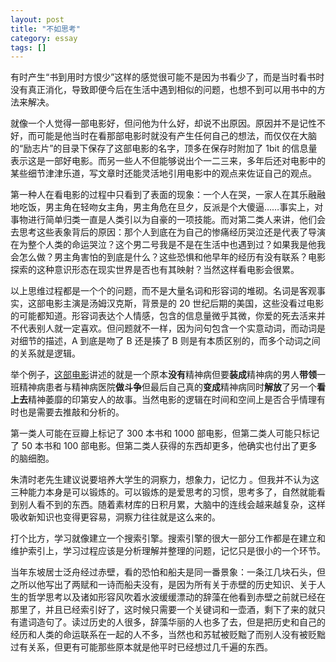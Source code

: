 ```yaml
---
layout: post
title: "不如思考"
category: essay
tags: []
---
```



有时产生“书到用时方恨少”这样的感觉很可能不是因为书看少了，而是当时看书时没有真正消化，导致即便今后在生活中遇到相似的问题，也想不到可以用书中的方法来解决。

就像一个人觉得一部电影好，但问他为什么好，却说不出原因。原因并不是记性不好，而可能是他当时在看那部电影时就没有产生任何自己的想法，而仅仅在大脑的“励志片”的目录下保存了这部电影的名字，顶多在保存时附加了 1bit 的信息量表示这是一部好电影。而另一些人不但能够说出个一二三来，多年后还对电影中的某些细节津津乐道，写文章时还能灵活地引用电影中的观点来佐证自己的观点。


第一种人在看电影的过程中只看到了表面的现象：一个人在哭，一家人在其乐融融地吃饭，男主角在轻吻女主角，男主角危在旦夕，反派是个大傻逼……事实上，对事物进行简单归类一直是人类引以为自豪的一项技能。而对第二类人来讲，他们会去思考这些表象背后的原因：那个人到底在为自己的惨痛经历哭泣还是代表了导演在为整个人类的命运哭泣？这个男二号我是不是在生活中也遇到过？如果我是他我会怎么做？男主角害怕的到底是什么？这些恐惧和他早年的经历有没有联系？电影探索的这种意识形态在现实世界是否也有其映射？当然这样看电影会很累。


以上思维过程都是一个个的问题，而不是大量名词和形容词的堆砌。名词是客观事实，这部电影主演是汤姆汉克斯，背景是的 20 世纪后期的美国，这些没看过电影的可能都知道。形容词表达个人情感，包含的信息量微乎其微，你爱的死去活来并不代表别人就一定喜欢。但问题就不一样，因为问句包含一个实意动词，而动词是对细节的描述，A 到底是吻了 B 还是揍了 B 则是有本质区别的，而多个动词之间的关系就是逻辑。 


举个例子，[这部电影](http://blog.chengyichao.info/2009/01/13/cuckoos-nest/ )讲述的就是一个原本<strong>没有</strong>精神病但要<strong>装成</strong>精神病的男人<strong>带领</strong>一班精神病患者与精神病医院<strong>做斗争</strong>但最后自己真的<strong>变成</strong>精神病同时<strong>解放</strong>了另一个<strong>看上去</strong>精神萎靡的印第安人的故事。当然电影的逻辑在时间和空间上是否合乎情理有时也是需要去推敲和分析的。


第一类人可能在豆瓣上标记了 300 本书和 1000 部电影，但第二类人可能只标记了 50 本书和 100 部电影。但第二类人获得的东西却更多，他确实也付出了更多的脑细胞。


朱清时老先生建议说要培养大学生的洞察力，想象力，记忆力 。但我并不认为这三种能力本身是可以锻炼的。可以锻炼的是爱思考的习惯，思考多了，自然就能看到别人看不到的东西。随着素材库的日积月累，大脑中的连线会越来越复杂，这样吸收新知识也变得更容易，洞察力往往就是这么来的。 

打个比方，学习就像建立一个搜索引擎。搜索引擎的很大一部分工作都是在建立和维护索引上，学习过程应该是分析理解并整理的问题，记忆只是很小的一个环节。 


当年东坡居士泛舟经过赤壁，看的恐怕和船夫是同一番景象：一条江几块石头，但之所以他写出了两赋和一诗而船夫没有，是因为所有关于赤壁的历史知识、关于人生的哲学思考以及诸如形容风吹着水波缓缓漂动的辞藻在他看到赤壁之前就已经在那里了，并且已经索引好了，这时候只需要一个关键词和一壶酒，剩下了来的就只有遣词造句了。读过历史的人很多，辞藻华丽的人也多了去，但是把历史和自己的经历和人类的命运联系在一起的人不多，当然也和苏轼被贬黜了而别人没有被贬黜过有关系，但更有可能那些原本就是他平时已经想过几千遍的东西。
